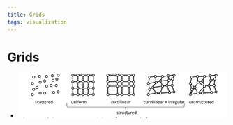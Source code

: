 ```yaml
---
title: Grids
tags: visualization
---
```


# Grids
- ![im](assets/Pasted%20image%2020220411124545.png)


































































































